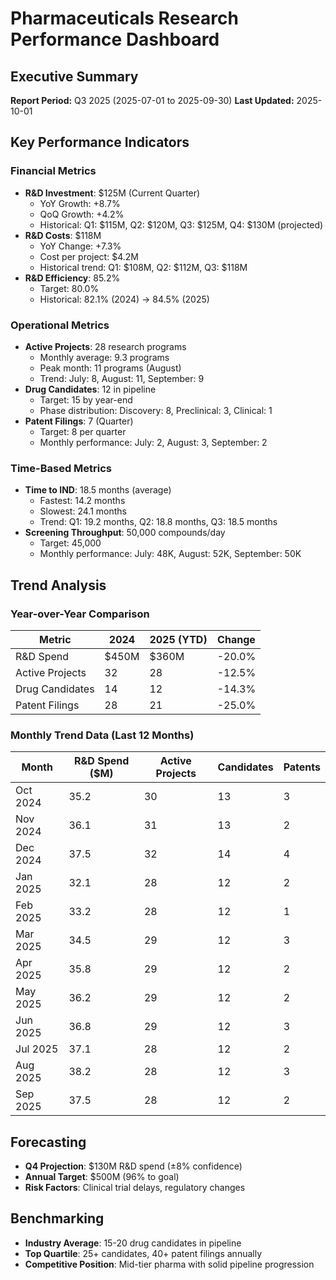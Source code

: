# Pharmaceuticals Research Performance Dashboard

## Executive Summary
**Report Period:** Q3 2025 (2025-07-01 to 2025-09-30)
**Last Updated:** 2025-10-01

## Key Performance Indicators

### Financial Metrics
- **R&D Investment**: $125M (Current Quarter)
  - YoY Growth: +8.7%
  - QoQ Growth: +4.2%
  - Historical: Q1: $115M, Q2: $120M, Q3: $125M, Q4: $130M (projected)
- **R&D Costs**: $118M
  - YoY Change: +7.3%
  - Cost per project: $4.2M
  - Historical trend: Q1: $108M, Q2: $112M, Q3: $118M
- **R&D Efficiency**: 85.2%
  - Target: 80.0%
  - Historical: 82.1% (2024) → 84.5% (2025)

### Operational Metrics
- **Active Projects**: 28 research programs
  - Monthly average: 9.3 programs
  - Peak month: 11 programs (August)
  - Trend: July: 8, August: 11, September: 9
- **Drug Candidates**: 12 in pipeline
  - Target: 15 by year-end
  - Phase distribution: Discovery: 8, Preclinical: 3, Clinical: 1
- **Patent Filings**: 7 (Quarter)
  - Target: 8 per quarter
  - Monthly performance: July: 2, August: 3, September: 2

### Time-Based Metrics
- **Time to IND**: 18.5 months (average)
  - Fastest: 14.2 months
  - Slowest: 24.1 months
  - Trend: Q1: 19.2 months, Q2: 18.8 months, Q3: 18.5 months
- **Screening Throughput**: 50,000 compounds/day
  - Target: 45,000
  - Monthly performance: July: 48K, August: 52K, September: 50K

## Trend Analysis

### Year-over-Year Comparison
| Metric | 2024 | 2025 (YTD) | Change |
|--------|------|------------|--------|
| R&D Spend | $450M | $360M | -20.0% |
| Active Projects | 32 | 28 | -12.5% |
| Drug Candidates | 14 | 12 | -14.3% |
| Patent Filings | 28 | 21 | -25.0% |

### Monthly Trend Data (Last 12 Months)
| Month | R&D Spend ($M) | Active Projects | Candidates | Patents |
|-------|----------------|----------------|------------|----------|
| Oct 2024 | 35.2 | 30 | 13 | 3 |
| Nov 2024 | 36.1 | 31 | 13 | 2 |
| Dec 2024 | 37.5 | 32 | 14 | 4 |
| Jan 2025 | 32.1 | 28 | 12 | 2 |
| Feb 2025 | 33.2 | 28 | 12 | 1 |
| Mar 2025 | 34.5 | 29 | 12 | 3 |
| Apr 2025 | 35.8 | 29 | 12 | 2 |
| May 2025 | 36.2 | 29 | 12 | 2 |
| Jun 2025 | 36.8 | 29 | 12 | 3 |
| Jul 2025 | 37.1 | 28 | 12 | 2 |
| Aug 2025 | 38.2 | 28 | 12 | 3 |
| Sep 2025 | 37.5 | 28 | 12 | 2 |

## Forecasting
- **Q4 Projection**: $130M R&D spend (±8% confidence)
- **Annual Target**: $500M (96% to goal)
- **Risk Factors**: Clinical trial delays, regulatory changes

## Benchmarking
- **Industry Average**: 15-20 drug candidates in pipeline
- **Top Quartile**: 25+ candidates, 40+ patent filings annually
- **Competitive Position**: Mid-tier pharma with solid pipeline progression